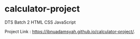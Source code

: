 # calculator-project
DTS Batch 2 HTML CSS JavaScript 

Project Link : https://ibnuadamsyah.github.io/calculator-project/.

